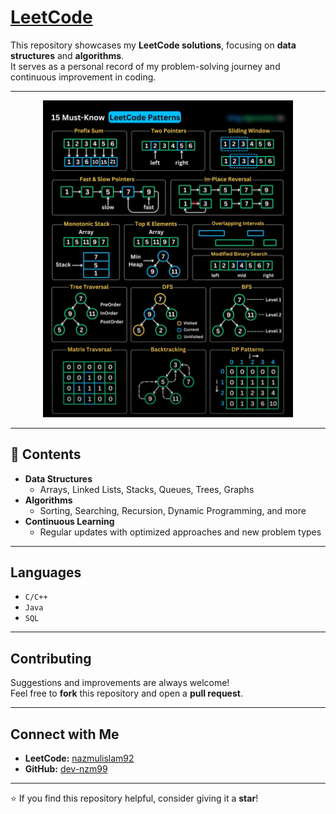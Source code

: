 # [LeetCode](https://leetcode.com/u/nazmulislam92/)

This repository showcases my **LeetCode solutions**, focusing on **data structures** and **algorithms**.  
It serves as a personal record of my problem-solving journey and continuous improvement in coding.

---

<p align="center">
  <img src="https://raw.githubusercontent.com/dev-nzm99/LeetCode/main/img/IMG_20251020_112458.jpg" alt="LeetCode Progress Screenshot" width="400">
</p>

---


## 📂 Contents

- **Data Structures**
  - Arrays, Linked Lists, Stacks, Queues, Trees, Graphs  
- **Algorithms**
  - Sorting, Searching, Recursion, Dynamic Programming, and more  
- **Continuous Learning**
  - Regular updates with optimized approaches and new problem types  

---

## Languages

- `C/C++`
- `Java`
- `SQL`
---

## Contributing

Suggestions and improvements are always welcome!  
Feel free to **fork** this repository and open a **pull request**.

---

##  Connect with Me

- **LeetCode:** [nazmulislam92](https://leetcode.com/u/nazmulislam92/)  
- **GitHub:** [dev-nzm99](https://github.com/dev-nzm99)

---

⭐ If you find this repository helpful, consider giving it a **star**!

